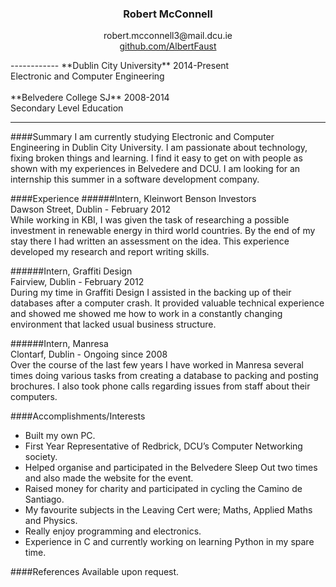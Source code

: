 <h3 align="center">
Robert McConnell                                                                                                                                                
</h3>
<p align="center">
robert.mcconnell3@mail.dcu.ie <br>
<a href="https://github.com/AlbertFaust">github.com/AlbertFaust</a> <br>
</p>
------------
**Dublin City University** 2014-Present<br>
Electronic and Computer Engineering<br>
<br>
**Belvedere College SJ** 2008-2014 <br>
Secondary Level Education<br>

-------------
####Summary
I am currently studying Electronic and Computer Engineering in Dublin City University. I am passionate about technology, fixing broken things and learning.
I find it easy to get on with people as shown with my experiences in Belvedere and DCU. I am looking for an internship this summer in a software development company.

####Experience
######Intern, Kleinwort Benson Investors<br>
Dawson Street, Dublin - February 2012<br>
While working in KBI, I was given the task of researching a possible investment in renewable energy in third world countries.
By the end of my stay there I had written an assessment on the idea. This experience developed my research and report writing skills.

######Intern, Graffiti Design<br>
Fairview, Dublin - February 2012<br>
During my time in Graffiti Design I assisted in the backing up of their databases after a computer crash.
It provided valuable technical experience and showed me showed me how to work in a constantly changing environment that lacked usual business structure.

######Intern, Manresa<br>
Clontarf, Dublin - Ongoing since 2008<br>
Over the course of the last few years I have worked in Manresa several times doing various tasks from creating a database to packing and posting brochures.
I also took phone calls regarding issues from staff about their computers.

####Accomplishments/Interests
* Built my own PC.
* First Year Representative of Redbrick, DCU’s Computer Networking society.
* Helped organise and participated in the Belvedere Sleep Out two times and also made the website for the event.
* Raised money for charity and participated in cycling the Camino de Santiago.
* My favourite subjects in the Leaving Cert were; Maths, Applied Maths and Physics.
* Really enjoy programming and electronics.
* Experience in C and currently working on learning Python in my spare time.

####References
Available upon request.
